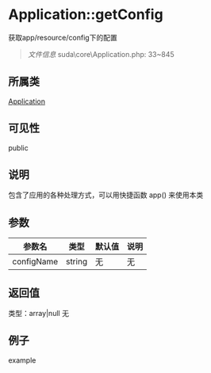 # Application::getConfig
获取app/resource/config下的配置
> *文件信息* suda\core\Application.php: 33~845
## 所属类 

[Application](../Application.md)

## 可见性

  public  
## 说明


包含了应用的各种处理方式，可以用快捷函数 app() 来使用本类


## 参数

 
| 参数名 | 类型 | 默认值 | 说明 |
|--------|-----|-------|-------|
 | configName |  string | 无 | 无 |
## 返回值
 
类型：array|null
无
## 例子

example